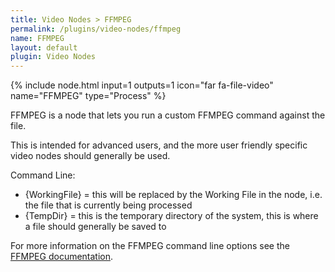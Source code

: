 ```yaml
---
title: Video Nodes > FFMPEG
permalink: /plugins/video-nodes/ffmpeg
name: FFMPEG
layout: default
plugin: Video Nodes
---
```


{% include node.html input=1 outputs=1 icon="far fa-file-video" name="FFMPEG" type="Process" %}

FFMPEG is a node that lets you run a custom FFMPEG command against the file.

This is intended for advanced users, and the more user friendly specific video nodes should generally be used.

Command Line:
- {WorkingFile} = this will be replaced by the Working File in the node, i.e. the file that is currently being processed
- {TempDir} = this is the temporary directory of the system, this is where a file should generally be saved to

For more information on the FFMPEG command line options see the [FFMPEG documentation](https://ffmpeg.org/ffmpeg.html).
